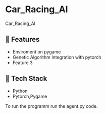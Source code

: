 # Car_Racing_AI
Car_Racing_AI


## 🚀 Features
- Enviroment on pygame
- Genetic Algorithm Integration with pytorch
- Feature 3

## 🧠 Tech Stack
- Python
- Pytorch,Pygame

To run the programm run the agent.py code.
